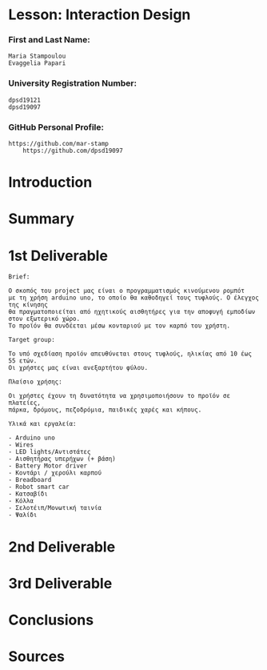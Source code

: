 # Lesson: Interaction Design

### First and Last Name: 
    Maria Stampoulou
    Evaggelia Papari
### University Registration Number:
    dpsd19121
    dpsd19097
### GitHub Personal Profile: 
    https://github.com/mar-stamp 
		https://github.com/dpsd19097
		
# Introduction

# Summary


# 1st Deliverable

	Brief: 
	
	Ο σκοπός του project μας είναι ο προγραμματισμός κινούμενου ρομπότ 
	με τη χρήση arduino uno, το οποίο θα καθοδηγεί τους τυφλούς. Ο έλεγχος της κίνησης 
	θα πραγματοποιείται από ηχητικούς αισθητήρες για την αποφυγή εμποδίων στον εξωτερικό χώρο. 
	Το προϊόν θα συνδέεται μέσω κονταριού με τον καρπό του χρήστη.
	
	Target group: 
	
	Το υπό σχεδίαση προϊόν απευθύνεται στους τυφλούς, ηλικίας από 10 έως 55 ετών. 
	Οι χρήστες μας είναι ανεξαρτήτου φύλου.
	
	Πλαίσιο χρήσης: 
	
	Οι χρήστες έχουν τη δυνατότητα να χρησιμοποιήσουν το προϊόν σε πλατείες, 
	πάρκα, δρόμους, πεζοδρόμια, παιδικές χαρές και κήπους.
	
	Υλικά και εργαλεία: 
	
	- Arduino unο 
	- Wires
	- LED lights/Αντιστάτες 
	- Αισθητήρας υπερήχων (+ βάση)
	- Battery Motor driver
	- Κοντάρι / χερούλι καρπού
	- Breadboard 
	- Robot smart car 
	- Κατσαβίδι
	- Κόλλα
	- Σελοτέιπ/Μονωτική ταινία 
	- Ψαλίδι

# 2nd Deliverable


# 3rd Deliverable 


# Conclusions


# Sources
